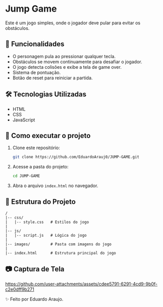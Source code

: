 # Jump Game

Este é um jogo simples, onde o jogador deve pular para evitar os obstáculos.

## 📌 Funcionalidades
- O personagem pula ao pressionar qualquer tecla.
- Obstáculos se movem continuamente para desafiar o jogador.
- O jogo detecta colisões e exibe a tela de game over.
- Sistema de pontuação.
- Botão de reset para reiniciar a partida.

## 🛠 Tecnologias Utilizadas
- HTML
- CSS
- JavaScript

## 🚀 Como executar o projeto

1. Clone este repositório:
   ```bash
   git clone https://github.com/EduardoArauj0/JUMP-GAME.git
   ```

2. Acesse a pasta do projeto:
   ```bash
   cd JUMP-GAME
   ```

3. Abra o arquivo `index.html` no navegador.

## 📂 Estrutura do Projeto
```
/
|-- css/
|   |-- style.css   # Estilos do jogo
|
|-- js/
|   |-- script.js   # Lógica do jogo
|
|-- images/         # Pasta com imagens do jogo
|
|-- index.html      # Estrutura principal do jogo
```

## 📷 Captura de Tela

https://github.com/user-attachments/assets/cdee5791-6291-4cd9-9b0f-c2e0dff9b271



✨ Feito por Eduardo Araujo.


